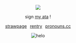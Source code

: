 </p>

<div align="center">

![](https://komarev.com/ghpvc/?username=beaverhollow&label=survivors&style=flat-square&color=EB9447&base=23264)

</div>

<div align="center">
  
sign
[my ata](https://adminvirus.atabook.org/) !


 [strawpage](https://ragebaiters.straw.page/)⠀[rentry](https://rentry.co/boytreat)⠀[pronouns.cc](https://pronouns.cc/@adminvirus) 

</div>

<div align="center">

![helo](https://files.catbox.moe/jzkrzd.png)

</div>

</div>
